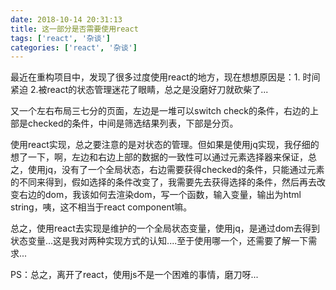 ```yaml
---
date: 2018-10-14 20:31:13
title: 这一部分是否需要使用react
tags: ['react', '杂谈']
categories: ['react', '杂谈']
---
```



最近在重构项目中，发现了很多过度使用react的地方，现在想想原因是：1. 时间紧迫 2.被react的状态管理迷花了眼睛，总之是没磨好刀就砍柴了...

又一个左右布局三七分的页面，左边是一堆可以switch check的条件，右边的上部是checked的条件，中间是筛选结果列表，下部是分页。

使用react实现，总之要注意的是对状态的管理。但如果是使用jq实现，我仔细的想了一下，啊，左边和右边上部的数据的一致性可以通过元素选择器来保证，总之，使用jq，没有了一个全局状态，右边需要获得checked的条件，只能通过元素的不同来得到，假如选择的条件改变了，我需要先去获得选择的条件，然后再去改变右边的dom，我该如何去渲染dom，写一个函数，输入变量，输出为html string，咦，这不相当于react component嘛。

总之，使用react去实现是维护的一个全局状态变量，使用jq，是通过dom去得到状态变量...这是我对两种实现方式的认知....至于使用哪一个，还需要了解一下需求...

PS：总之，离开了react，使用js不是一个困难的事情，磨刀呀...
